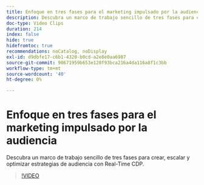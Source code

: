 ```yaml
---
title: Enfoque en tres fases para el marketing impulsado por la audiencia
description: Descubra un marco de trabajo sencillo de tres fases para crear, escalar y optimizar estrategias de audiencia con Real-Time CDP.
doc-type: Video Clips
duration: 214
index: false
hide: true
hidefromtoc: true
recommendations: noCatalog, noDisplay
exl-id: d9dbfe17-c6b1-4320-b0cd-a2e8e0aa6987
source-git-commit: 90671959b653e120f93bca216a4da116a8f1c3bb
workflow-type: tm+mt
source-wordcount: '40'
ht-degree: 0%

---
```


# Enfoque en tres fases para el marketing impulsado por la audiencia

Descubra un marco de trabajo sencillo de tres fases para crear, escalar y optimizar estrategias de audiencia con Real-Time CDP.

<!-- 72_S508_3442517_213_threephased-approach-to-audiencedriven-marketing -->
>[!VIDEO](https://video.tv.adobe.com/v/3462993/?learn=on&enablevpops=true&captions=spa)
